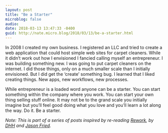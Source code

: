 ```yaml
---
layout: post
title: "Be a Starter"
microblog: false
audio: 
date: 2018-03-13 13:47:33 -0400
guid: http://nate.micro.blog/2018/03/13/be-a-starter.html
---
```

In 2008 I created my own business. I registered an LLC and tried to create a web application that could host simple web sites for carpet cleaners. While it didn’t work out how I envisioned I fancied calling myself an entrepreneur. I was building something new. I was going to put carpet cleaners on the internet. I did those things, only on a much smaller scale than I initially envisioned. But I did get the ‘create’ something bug. I learned that I liked creating things. New apps, new workflows, new processes.

While entrepreneur is a loaded word anyone can be a starter. You can start something within the company where you work. You can start your own thing selling stuff online. It may not be to the grand scale you initially imagine but you’ll feel good doing what you love and you’ll learn a lot along the way. Do it. Be a starter.

_Note: This is part of a series of posts inspired by re-reading [Rework](https://basecamp.com/books/rework), by [DHH](https://twitter.com/dhh) and [Jason Fried](https://twitter.com/jasonfried)._
